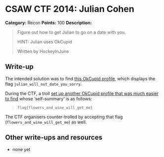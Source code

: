 # CSAW CTF 2014: Julian Cohen

**Category:** Recon
**Points:** 100
**Description:**

> Figure out how to get Julian to go on a date with you.
>
> HINT: Julian uses OkCupid
>
> Written by HockeyInJune

## Write-up

The intended solution was to find [this OkCupid profile](http://www.okcupid.com/profile/TheJulianCohen), which displays the flag `julian_will_not_date_you_sorry`.

During the CTF, a troll [set up another OkCupid profile that was much easier to find](http://www.okcupid.com/profile/hockeyinjune) whose ‘self-summary’ is as follows:

> `flag{flowers_and_wine_will_get_me}`

The CTF organisers counter-trolled by accepting that flag (`flowers_and_wine_will_get_me`) as well.

## Other write-ups and resources

* none yet
